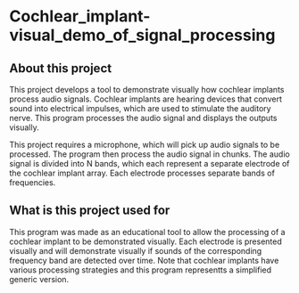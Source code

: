 # Cochlear_implant-visual_demo_of_signal_processing

## About this project
This project develops a tool to demonstrate visually how cochlear implants process audio signals.
Cochlear implants are hearing devices that convert sound into electrical impulses, which are used to stimulate the auditory nerve.
This program processes the audio signal and displays the outputs visually.

This project requires a microphone, which will pick up audio signals to be processed. The program then process the audio signal in chunks.
The audio signal is divided into N bands, which each represent a separate electrode of the cochlear implant array. Each electrode processes separate bands of frequencies.

## What is this project used for
This program was made as an educational tool to allow the processing of a cochlear implant to be demonstrated visually. Each electrode is presented visually and will demonstrate visually if sounds of the corresponding frequency band are detected over time. Note that cochlear implants have various processing strategies and this program representts a simplified generic version.
